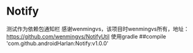 # Notify
测试作为依赖包通知栏
感谢wenmingvs，该项目时wenmingvs所有，地址：https://github.com/wenmingvs/NotifyUtil
使用gradle
 ##compile 'com.github.androidHarlan:Notify:v1.0.0'
